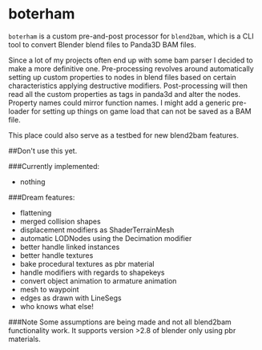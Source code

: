 # boterham
`boterham` is a custom pre-and-post processor for `blend2bam`, which is a CLI tool to convert Blender blend files to Panda3D BAM files.

Since a lot of my projects often end up with some bam parser I decided to make a more definitive one.
Pre-processing revolves around automatically setting up custom properties to nodes in blend files based on certain characteristics applying destructive modifiers.
Post-processing will then read all the custom properties as tags in panda3d and alter the nodes. Property names could mirror function names.
I might add a generic pre-loader for setting up things on game load that can not be saved as a BAM file.

This place could also serve as a testbed for new blend2bam features.

##Don't use this yet.


###Currently implemented:
* nothing

###Dream features:
* flattening
* merged collision shapes
* displacement modifiers as ShaderTerrainMesh
* automatic LODNodes using the Decimation modifier
* better handle linked instances
* better handle textures
* bake procedural textures as pbr material
* handle modifiers with regards to shapekeys
* convert object animation to armature animation
* mesh to waypoint
* edges as drawn with LineSegs
* who knows what else!


###Note
Some assumptions are being made and not all blend2bam functionality work. It supports version >2.8 of blender only using pbr materials.
